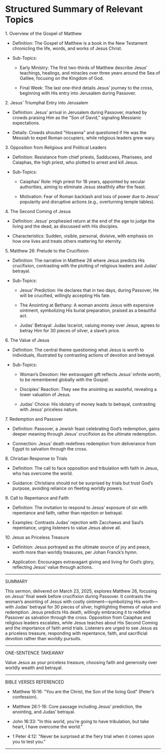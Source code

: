 # Structured Summary of Relevant Topics

1\. Overview of the Gospel of Matthew

- Definition: The Gospel of Matthew is a book in the New Testament chronicling the life, words, and works of Jesus Christ.

- Sub-Topics:

  - Early Ministry: The first two-thirds of Matthew describe Jesus’ teachings, healings, and miracles over three years around the Sea of Galilee, focusing on the Kingdom of God.

  - Final Week: The last one-third details Jesus’ journey to the cross, beginning with His entry into Jerusalem during Passover.

2\. Jesus’ Triumphal Entry into Jerusalem

- Definition: Jesus’ arrival in Jerusalem during Passover, marked by crowds praising Him as the "Son of David," signaling Messianic expectations.

- Details: Crowds shouted "Hosanna" and questioned if He was the Messiah to expel Roman occupiers, while religious leaders grew wary.

3\. Opposition from Religious and Political Leaders

- Definition: Resistance from chief priests, Sadducees, Pharisees, and Caiaphas, the high priest, who plotted to arrest and kill Jesus.

- Sub-Topics:

  - Caiaphas’ Role: High priest for 18 years, appointed by secular authorities, aiming to eliminate Jesus stealthily after the feast.

  - Motivation: Fear of Roman backlash and loss of power due to Jesus’ popularity and disruptive actions (e.g., overturning temple tables).

4\. The Second Coming of Jesus

- Definition: Jesus’ prophesied return at the end of the age to judge the living and the dead, as discussed with His disciples.

- Characteristics: Sudden, visible, personal, divisive, with emphasis on how one lives and treats others mattering for eternity.

5\. Matthew 26: Prelude to the Crucifixion

- Definition: The narrative in Matthew 26 where Jesus predicts His crucifixion, contrasting with the plotting of religious leaders and Judas’ betrayal.

- Sub-Topics:

  - Jesus’ Prediction: He declares that in two days, during Passover, He will be crucified, willingly accepting His fate.

  - The Anointing at Bethany: A woman anoints Jesus with expensive ointment, symbolizing His burial preparation, praised as a beautiful act.

  - Judas’ Betrayal: Judas Iscariot, valuing money over Jesus, agrees to betray Him for 30 pieces of silver, a slave’s price.

6\. The Value of Jesus

- Definition: The central theme questioning what Jesus is worth to individuals, illustrated by contrasting actions of devotion and betrayal.

- Sub-Topics:

  - Woman’s Devotion: Her extravagant gift reflects Jesus’ infinite worth, to be remembered globally with the Gospel.

  - Disciples’ Reaction: They see the anointing as wasteful, revealing a lower valuation of Jesus.

  - Judas’ Choice: His idolatry of money leads to betrayal, contrasting with Jesus’ priceless nature.

7\. Redemption and Passover

- Definition: Passover, a Jewish feast celebrating God’s redemption, gains deeper meaning through Jesus’ crucifixion as the ultimate redemption.

- Connection: Jesus’ death redefines redemption from deliverance from Egypt to salvation through the cross.

8\. Christian Response to Trials

- Definition: The call to face opposition and tribulation with faith in Jesus, who has overcome the world.

- Guidance: Christians should not be surprised by trials but trust God’s purpose, avoiding reliance on fleeting worldly powers.

9\. Call to Repentance and Faith

- Definition: The invitation to respond to Jesus’ exposure of sin with repentance and faith, rather than rejection or betrayal.

- Examples: Contrasts Judas’ rejection with Zacchaeus and Saul’s repentance, urging listeners to value Jesus above all.

10\. Jesus as Priceless Treasure

- Definition: Jesus portrayed as the ultimate source of joy and peace, worth more than worldly treasures, per Johan Franck’s hymn.

- Application: Encourages extravagant giving and living for God’s glory, reflecting Jesus’ value through actions.

___

SUMMARY

This sermon, delivered on March 23, 2025, explores Matthew 26, focusing on Jesus’ final week before crucifixion during Passover. It contrasts the woman’s anointing of Jesus with costly ointment—symbolizing His worth—with Judas’ betrayal for 30 pieces of silver, highlighting themes of value and redemption. Jesus predicts His death, willingly embracing it to redefine Passover as salvation through the cross. Opposition from Caiaphas and religious leaders escalates, while Jesus teaches about His Second Coming and the importance of faith amid trials. Listeners are urged to see Jesus as a priceless treasure, responding with repentance, faith, and sacrificial devotion rather than worldly pursuits.

___

ONE-SENTENCE TAKEAWAY

Value Jesus as your priceless treasure, choosing faith and generosity over worldly wealth and betrayal.

___

BIBLE VERSES REFERENCED

- Matthew 16:16: "You are the Christ, the Son of the living God" (Peter’s confession).

- Matthew 26:1-16: Core passage including Jesus’ prediction, the anointing, and Judas’ betrayal.

- John 16:33: "In this world, you’re going to have tribulation, but take heart, I have overcome the world."

- 1 Peter 4:12: "Never be surprised at the fiery trial when it comes upon you to test you."

___
